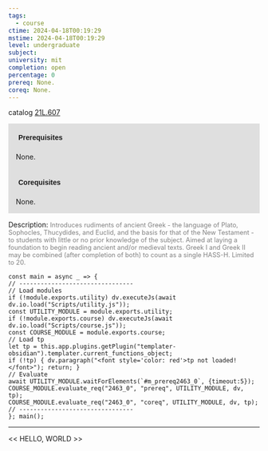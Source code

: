 ```yaml
---
tags:
  - course
ctime: 2024-04-18T00:19:29
mstime: 2024-04-18T00:19:29
level: undergraduate
subject: 
university: mit
completion: open
percentage: 0
prereq: None.
coreq: None.
---
```


catalog [21L.607](http://student.mit.edu/catalog/m21La.html#21L.607)

<span style="display: block; padding: 15px; background-color: rgb(100, 100, 100, 0.2);"><font id="m_prereq2463_0" style="display: block; font-family: Arial, sans-serif; font-weight: bold; padding: 5px">Prerequisites</font><br><span id="prereq2463_0">None.</span></span>
<span style="display: block; padding: 15px; background-color: rgb(100, 100, 100, 0.2);"><font id="m_coreq2463_0" style="display: block; font-family: Arial, sans-serif; font-weight: bold; padding: 5px">Corequisites</font><br><span id="coreq2463_0">None.</span></span>

<font style="">Description:</font>
<font style="color: grey; font-size: 0.8rem;">Introduces rudiments of ancient Greek - the language of Plato, Sophocles, Thucydides, and Euclid, and the basis for that of the New Testament - to students with little or no prior knowledge of the subject. Aimed at laying a foundation to begin reading ancient and/or medieval texts. Greek I and Greek II may be combined (after completion of both) to count as a single HASS-H. Limited to 20.</font>

```dataviewjs
const main = async _ => {
// --------------------------------
// Load modules
if (!module.exports.utility) dv.executeJs(await dv.io.load("Scripts/utility.js"));
const UTILITY_MODULE = module.exports.utility;
if (!module.exports.course) dv.executeJs(await dv.io.load("Scripts/course.js"));
const COURSE_MODULE = module.exports.course;
// Load tp
let tp = this.app.plugins.getPlugin("templater-obsidian").templater.current_functions_object;
if (!tp) { dv.paragraph("<font style='color: red'>tp not loaded!</font>"); return; }
// Evaluate
await UTILITY_MODULE.waitForElements(`#m_prereq2463_0`, {timeout:5});
COURSE_MODULE.evaluate_req("2463_0", "prereq", UTILITY_MODULE, dv, tp);
COURSE_MODULE.evaluate_req("2463_0", "coreq", UTILITY_MODULE, dv, tp);
// --------------------------------
}; main();
```

---

<< HELLO, WORLD >>
